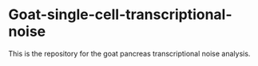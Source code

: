 # Goat-single-cell-transcriptional-noise
This is the repository for the goat pancreas transcriptional noise analysis. 
